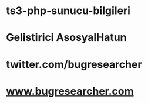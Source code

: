 # ts3-php-sunucu-bilgileri
# Gelistirici AsosyalHatun
# twitter.com/bugresearcher
# www.bugresearcher.com
